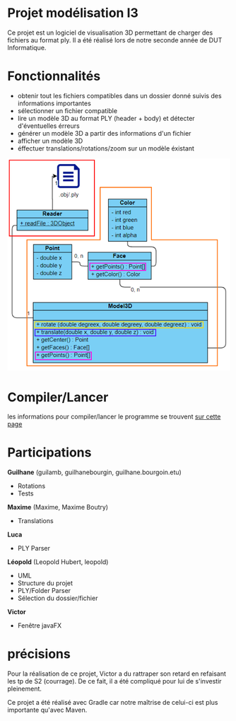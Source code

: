 # Projet modélisation I3
Ce projet est un logiciel de visualisation 3D permettant de charger des fichiers au format ply. Il a été réalisé lors de notre seconde année de DUT Informatique.

# Fonctionnalités

 - obtenir tout les fichiers compatibles dans un dossier donné suivis des informations importantes
 - sélectionner un fichier compatible
 - lire un modèle 3D au format PLY (header + body) et détecter d'éventuelles érreurs
 - générer un modèle 3D a partir des informations d'un fichier
 - afficher un modèle 3D
 - éffectuer translations/rotations/zoom sur un modèle éxistant
 
![uml diagram](./UML/UML_Base.png)

# Compiler/Lancer
les informations pour compiler/lancer le programme se trouvent [sur cette page](build-run.md)

# Participations
**Guilhane** (guilamb, guilhanebourgin, guilhane.bourgoin.etu)
 - Rotations
 - Tests
 
**Maxime** (Maxime, Maxime Boutry)
 - Translations
 
**Luca**
 - PLY Parser
 
**Léopold** (Leopold Hubert, leopold)
 - UML
 - Structure du projet
 - PLY/Folder Parser
 - Sélection du dossier/fichier
 
**Victor**
 - Fenêtre javaFX
 
# précisions
Pour la réalisation de ce projet, Victor a du rattraper son retard en refaisant les tp de S2 (courrage). De ce fait, il a été compliqué pour lui de s'investir pleinement.

Ce projet a été réalisé avec Gradle car notre maîtrise de celui-ci est plus importante qu'avec Maven.